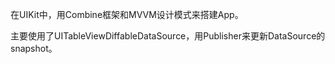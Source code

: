 


在UIKit中，用Combine框架和MVVM设计模式来搭建App。

主要使用了UITableViewDiffableDataSource，用Publisher来更新DataSource的snapshot。

